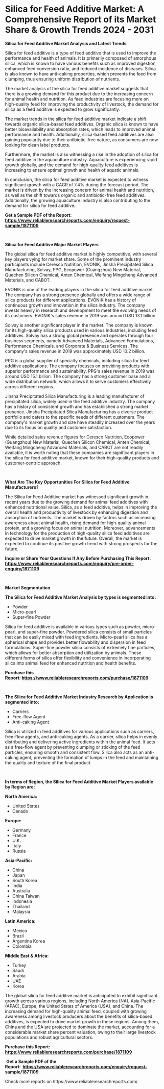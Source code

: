 <p><h1>Silica for Feed Additive Market: A Comprehensive Report of its Market Share & Growth Trends 2024 - 2031</h1></p><p><strong>Silica for Feed Additive Market Analysis and Latest Trends</strong></p>
<p><p>Silica for feed additive is a type of feed additive that is used to improve the performance and health of animals. It is primarily composed of amorphous silica, which is known to have various benefits such as improved digestion, enhanced feed conversion ratio, and reduced incidence of diseases. Silica is also known to have anti-caking properties, which prevents the feed from clumping, thus ensuring uniform distribution of nutrients.</p><p>The market analysis of the silica for feed additive market suggests that there is a growing demand for this product due to the increasing concern for animal health and nutrition. As feed industries are focusing more on high-quality feed for improving the productivity of livestock, the demand for silica as a feed additive is expected to grow significantly.</p><p>The market trends in the silica for feed additive market indicate a shift towards organic silica-based feed additives. Organic silica is known to have better bioavailability and absorption rates, which leads to improved animal performance and health. Additionally, silica-based feed additives are also gaining popularity due to their antibiotic-free nature, as consumers are now looking for clean label products.</p><p>Furthermore, the market is also witnessing a rise in the adoption of silica for feed additive in the aquaculture industry. Aquaculture is experiencing rapid growth globally, and the demand for high-quality feed additives is increasing to ensure optimal growth and health of aquatic animals.</p><p>In conclusion, the silica for feed additive market is expected to witness significant growth with a CAGR of 7.4% during the forecast period. The market is driven by the increasing concern for animal health and nutrition, as well as the shift towards organic and antibiotic-free feed additives. Additionally, the growing aquaculture industry is also contributing to the demand for silica for feed additive.</p></p>
<p><strong>Get a Sample PDF of the Report:&nbsp; <a href="https://www.reliableresearchreports.com/enquiry/request-sample/1871109">https://www.reliableresearchreports.com/enquiry/request-sample/1871109</a></strong></p>
<p>&nbsp;</p>
<p><strong>Silica for Feed Additive Major Market Players</strong></p>
<p><p>The global silica for feed additive market is highly competitive, with several key players vying for market share. Some of the prominent industry participants include Ceresco Nutrition, EVONIK, Jinsha Precipitated Silica Manufacturing, Solvay, PPG, Ecopower (Guangzhou) New Material, Quechen Silicon Chemical, Anten Chemical, Weifang Mingcheng Advanced Materials, and CABOT.</p><p>EVONIK is one of the leading players in the silica for feed additive market. The company has a strong presence globally and offers a wide range of silica products for different applications. EVONIK has a history of continuous growth and innovation in the silica industry. The company invests heavily in research and development to meet the evolving needs of its customers. EVONIK's sales revenue in 2019 was around USD 13.1 billion.</p><p>Solvay is another significant player in the market. The company is known for its high-quality silica products used in various industries, including feed additives. Solvay has a strong global presence and operates through four business segments, namely Advanced Materials, Advanced Formulations, Performance Chemicals, and Corporate & Business Services. The company's sales revenue in 2019 was approximately USD 10.2 billion.</p><p>PPG is a global supplier of specialty chemicals, including silica for feed additive applications. The company focuses on providing products with superior performance and sustainability. PPG's sales revenue in 2019 was around USD 15.1 billion. The company has a strong customer base and a wide distribution network, which allows it to serve customers effectively across different regions.</p><p>Jinsha Precipitated Silica Manufacturing is a leading manufacturer of precipitated silica, widely used in the feed additive industry. The company has a history of consistent growth and has established a strong market presence. Jinsha Precipitated Silica Manufacturing has a diverse product portfolio and caters to the specific needs of different customers. The company's market growth and size have steadily increased over the years due to its focus on quality and customer satisfaction.</p><p>While detailed sales revenue figures for Ceresco Nutrition, Ecopower (Guangzhou) New Material, Quechen Silicon Chemical, Anten Chemical, Weifang Mingcheng Advanced Materials, and CABOT are not readily available, it is worth noting that these companies are significant players in the silica for feed additive market, known for their high-quality products and customer-centric approach.</p></p>
<p>&nbsp;</p>
<p><strong>What Are The Key Opportunities For Silica for Feed Additive Manufacturers?</strong></p>
<p><p>The Silica for Feed Additive market has witnessed significant growth in recent years due to the growing demand for animal feed additives with enhanced nutritional value. Silica, as a feed additive, helps in improving the overall health and productivity of livestock by enhancing digestion and absorption of nutrients. The market is driven by factors such as increasing awareness about animal health, rising demand for high-quality animal protein, and a growing focus on animal nutrition. Moreover, advancements in technology for the production of high-quality silica feed additives are expected to drive market growth in the future. Overall, the market is expected to continue its positive growth trend with strong prospects for the future.</p></p>
<p><strong>Inquire or Share Your Questions If Any Before Purchasing This Report: <a href="https://www.reliableresearchreports.com/enquiry/pre-order-enquiry/1871109">https://www.reliableresearchreports.com/enquiry/pre-order-enquiry/1871109</a></strong></p>
<p>&nbsp;</p>
<p><strong>Market Segmentation</strong></p>
<p><strong>The Silica for Feed Additive Market Analysis by types is segmented into:</strong></p>
<p><ul><li>Powder</li><li>Micro-pearl</li><li>Super-fine Powder</li></ul></p>
<p><p>Silica for feed additive is available in various types such as powder, micro-pearl, and super-fine powder. Powdered silica consists of small particles that can be easily mixed with feed ingredients. Micro-pearl silica has a spherical shape and provides better flowability and dispersion in feed formulations. Super-fine powder silica consists of extremely fine particles, which allows for better absorption and utilization by animals. These different forms of silica offer flexibility and convenience in incorporating silica into animal feed for enhanced nutrition and health benefits.</p></p>
<p><strong>Purchase this Report:&nbsp;<a href="https://www.reliableresearchreports.com/purchase/1871109">https://www.reliableresearchreports.com/purchase/1871109</a></strong></p>
<p>&nbsp;</p>
<p><strong>The Silica for Feed Additive Market Industry Research by Application is segmented into:</strong></p>
<p><ul><li>Carriers</li><li>Free-flow Agent</li><li>Anti-caking Agent</li></ul></p>
<p><p>Silica is utilized in feed additives for various applications such as carriers, free-flow agents, and anti-caking agents. As a carrier, silica helps in evenly distributing and delivering active ingredients within the animal feed. It acts as a free-flow agent by preventing clumping or sticking of the feed particles, ensuring smooth and consistent flow. Silica also acts as an anti-caking agent, preventing the formation of lumps in the feed and maintaining the quality and texture of the final product.</p></p>
<p>&nbsp;</p>
<p><strong>In terms of Region, the Silica for Feed Additive Market Players available by Region are:</strong></p>
<p>
    <p> <strong> North America: </strong>
        <ul>
            <li>United States</li>
            <li>Canada</li>
        </ul>
        </p> 
    <p> <strong> Europe: </strong>
        <ul>
            <li>Germany</li>
            <li>France</li>
            <li>U.K.</li>
            <li>Italy</li>
            <li>Russia</li>
        </ul>
        </p> 
    <p> <strong> Asia-Pacific: </strong>
        <ul>
            <li>China</li>
            <li>Japan</li>
            <li>South Korea</li>
            <li>India</li>
            <li>Australia</li>
            <li>China Taiwan</li>
            <li>Indonesia</li>
            <li>Thailand</li>
            <li>Malaysia</li>
        </ul>
        </p> 
    <p> <strong> Latin America: </strong>
        <ul>
            <li>Mexico</li>
            <li>Brazil</li>
            <li>Argentina Korea</li>
            <li>Colombia</li>
        </ul>
        </p> 
    <p> <strong> Middle East & Africa: </strong>
        <ul>
            <li>Turkey</li>
            <li>Saudi</li>
            <li>Arabia</li>
            <li>UAE</li>
            <li>Korea</li>
        </ul>
    </p>
    </p>
<p><p>The global silica for feed additive market is anticipated to exhibit significant growth across various regions, including North America (NA), Asia-Pacific (APAC), Europe, the United States of America (USA), and China. The increasing demand for high-quality animal feed, coupled with growing awareness among livestock producers about the benefits of silica-based additives, is expected to drive market growth in these regions. Among them, China and the USA are projected to dominate the market, accounting for a considerable market share percent valuation, owing to their large livestock populations and robust agricultural sectors.</p></p>
<p><strong>Purchase this Report: <a href="https://www.reliableresearchreports.com/purchase/1871109">https://www.reliableresearchreports.com/purchase/1871109</a></strong></p>
<p>&nbsp;<strong>Get a Sample PDF of the Report:&nbsp;&nbsp;<a href="https://www.reliableresearchreports.com/enquiry/request-sample/1871109">https://www.reliableresearchreports.com/enquiry/request-sample/1871109</a></strong></p>
<p><strong></strong></p>
<p>Check more reports on https://www.reliableresearchreports.com/</p>